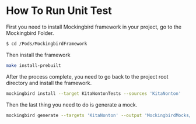 # How To Run Unit Test

First you need to install Mockingbird framework in your project, go to the Mockingbird Folder.
```sh
$ cd /Pods/MockingbirdFramework 
```

Then install the framework
```sh
make install-prebuilt
```

After the process complete, you need to go back to the project root directory and install the framework.
```sh
mockingbird install --target KitaNontonTests --sources 'KitaNonton'
```

Then the last thing you need to do is generate a mock.
```sh
mockingbird generate --targets 'KitaNonton' --output 'MockingbirdMocks/KitaNontonTests-KitaNontonMocks.generated.swift' --disable-cache --verbose
```
